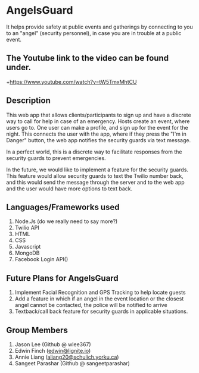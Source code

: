 # AngelsGuard
It helps provide safety at public events and gatherings by connecting to you to an "angel" (security personnel), in case you are in trouble at a public event. 


## The Youtube link to the video can be found under.
+https://www.youtube.com/watch?v=tW5TmxMhtCU

## Description
This web app that allows clients/participants to sign up and have a discrete way to call for help in case of an emergency. Hosts create an event, where users go to. One user can make a profile, and sign up for the event for the night. This connects the user with the app, where if they press the "I'm in Danger" button, the web app notifies the security guards via text message.

In a perfect world, this is a discrete way to facilitate responses from the security guards to prevent emergencies.

In the future, we would like to implement a feature for the security guards. This feature would allow security guards to text the Twilio number back, and this would send the message through the server and to the web app and the user would have more options to text back.

## Languages/Frameworks used
1. Node.Js (do we really need to say more?)
2. Twilio API 
3. HTML
4. CSS
5. Javascript
6. MongoDB 
7. Facebook Login API()

## Future Plans for AngelsGuard
1. Implement Facial Recognition and GPS Tracking to help locate guests
2. Add a feature in which if an angel in the event location or the closest angel cannot be contacted, the police will be notified to arrive
3. Textback/call back feature for security guards in applicable situations. 

## Group Members
1. Jason Lee (Github @ wlee367)
2. Edwin Finch (edwin@lignite.io)
3. Annie Liang (aliang20@schulich.yorku.ca)
4. Sangeet Parashar (Github @ sangeetparashar)
